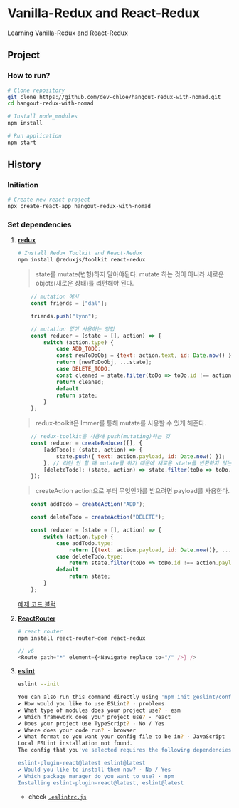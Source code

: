 # Vanilla-Redux and React-Redux

Learning Vanilla-Redux and React-Redux

## Project

### How to run?

```bash
# Clone repository
git clone https://github.com/dev-chloe/hangout-redux-with-nomad.git
cd hangout-redux-with-nomad

# Install node_modules
npm install

# Run application
npm start
```

## History

### Initiation

```bash
# Create new react project
npx create-react-app hangout-redux-with-nomad
```

### Set dependencies

1. [**redux**](https://redux.js.org/)

    ```bash
    # Install Redux Toolkit and React-Redux
    npm install @reduxjs/toolkit react-redux
    ```

    > state를 mutate(변형)하지 말아야된다.
    > mutate 하는 것이 아니라 새로운 objcts(새로운 상태)를 리턴해야 된다.

    ```javascript
        // mutation 예시
        const friends = ["dal"];

        friends.push("lynn");
    ```

    ```javascript
        // mutation 없이 사용하는 방법
        const reducer = (state = [], action) => {
            switch (action.type) {
                case ADD_TODO:
                const newToDoObj = {text: action.text, id: Date.now() }
                return [newToDoObj, ...state];
                case DELETE_TODO:
                const cleaned = state.filter(toDo => toDo.id !== action.id);
                return cleaned;
                default:
                return state;
            }
        };
    ```

    > redux-toolkit은 Immer를 통해 mutate를 사용할 수 있게 해준다.

    ```javascript
        // redux-toolkit을 사용해 push(mutating)하는 것
        const reducer = createReducer([], {
            [addTodo]: (state, action) => {
                state.push({ text: action.payload, id: Date.now() }); 
            }, // 리턴 안 할 때 mutate를 하기 때문에 새로운 state를 반환하지 않는다.
            [deleteTodo]: (state, action) => state.filter(toDo => toDo.id !== action.payload) // return 할 때 새로운 state를 반환하는 것이다.
        });
    ```

    > createAction
    > action으로 부터 무엇인가를 받으려면 payload를 사용한다.

    ```javascript
        const addTodo = createAction("ADD");

        const deleteTodo = createAction("DELETE");

        const reducer = (state = [], action) => {
            switch (action.type) {
                case addTodo.type:
                    return [{text: action.payload, id: Date.now()}, ...state];
                case deleteTodo.type:
                    return state.filter(toDo => toDo.id !== action.payload);
                default:
                    return state;
            }
        };
    ```

    [예제 코드 블럭](https://github.com/dev-chloe/hangout-redux-with-nomad/blob/af82a84fcf8eb1fdade26bbec6edc4c63e9d24f2/src/index.js#L18-L77)

2. [**ReactRouter**](https://reactrouter.com/)

    ```bash
    # react router
    npm install react-router-dom react-redux
    ```

    ```javascript
    // v6 
    <Route path="*" element={<Navigate replace to="/" />} />
    ```

3. [**eslint**](https://eslint.org/docs/latest/)

    ```bash
    eslint --init

    You can also run this command directly using 'npm init @eslint/config'.
    ✔ How would you like to use ESLint? · problems
    ✔ What type of modules does your project use? · esm
    ✔ Which framework does your project use? · react
    ✔ Does your project use TypeScript? · No / Yes
    ✔ Where does your code run? · browser
    ✔ What format do you want your config file to be in? · JavaScript
    Local ESLint installation not found.
    The config that you've selected requires the following dependencies:

    eslint-plugin-react@latest eslint@latest
    ✔ Would you like to install them now? · No / Yes
    ✔ Which package manager do you want to use? · npm
    Installing eslint-plugin-react@latest, eslint@latest
    ```

    - check [`.eslintrc.js`](./.eslintrc.js)
